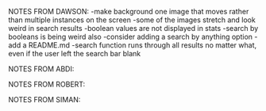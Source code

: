 NOTES FROM DAWSON:
-make background one image that moves rather than multiple instances on the screen
-some of the images stretch and look weird in search results
-boolean values are not displayed in stats
-search by booleans is being weird also
-consider adding a search by anything option
-add a README.md
-search function runs through all results no matter what, even if the user left the search bar blank

NOTES FROM ABDI:

NOTES FROM ROBERT:

NOTES FROM SIMAN: